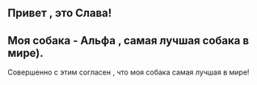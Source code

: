 ## Привет , это Слава! 

## Моя собака - Альфа , самая лучшая собака в мире).

Совершенно с этим согласен , что моя собака самая лучшая в мире!
